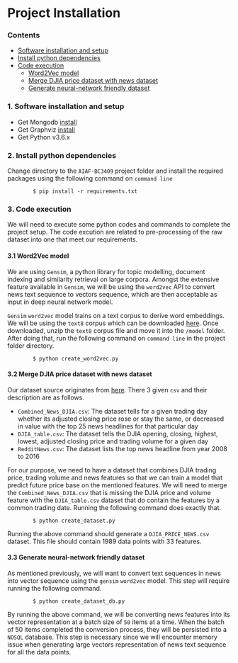 # Project Installation

### Contents
- [Software installation and setup](#1-software-installation-and-setup)
- [Install python dependencies](#2-install-python-dependencies)
- [Code execution](#3-code-execution)
  - [Word2Vec model](#31-word2vec-model)
  - [Merge DJIA price dataset with news dataset](#32-merge-djia-price-dataset-with-news-dataset)
  - [Generate neural-network friendly dataset](#33-generate-neural-network-friendly-dataset)


### 1. Software installation and setup
- Get Mongodb [install](https://docs.mongodb.com/manual/installation/)
- Get Graphviz [install](https://graphviz.gitlab.io/_pages/Download/Download_windows.html)
- Get Python v3.6.x


### 2. Install python dependencies
Change directory to the `AIAF-BC3409` project folder and install the required packages using the following command on `command line`
```
        $ pip install -r requirements.txt
```


### 3. Code execution
We will need to execute some python codes and commands to complete the project setup. The code excution are related to pre-processing of the raw dataset into one that meet our requirements.

#### 3.1 Word2Vec model
We are using `Gensim`, a python library for topic modelling, document indexing and similarity retrieval on large corpora. Amongst the extensive feature available in `Gensim`, we will be using the `word2vec` API to convert news text sequence to vectors sequence, which are then acceptable as input in deep neural network model.

`Gensim` `word2vec` model trains on a text corpus to derive word embeddings. We will be using the `text8` corpus which can be downloaded [here](http://mattmahoney.net/dc/text8.zip). Once downloaded, unzip the `text8` corpus file and move it into the `/model` folder. After doing that, run the following command on `command line` in the project folder directory.

```
        $ python create_word2vec.py
```

#### 3.2 Merge DJIA price dataset with news dataset
Our dataset source originates from [here](https://www.kaggle.com/aaron7sun/stocknews#Combined_News_DJIA.csv). There 3 given `csv` and their description are as follows.

- `Combined_News_DJIA.csv`: The dataset tells for a given trading day whether its adjusted closing price rose or stay the same, or decreased in value with the top 25 news headlines for that particular day
- `DJIA_table.csv`: The dataset tells the DJIA opening, closing, highest, lowest, adjusted closing price and trading volume for a given day
- `RedditNews.csv`: The dataset lists the top news headline from year 2008 to 2016

For our purpose, we need to have a dataset that combines DJIA trading price, trading volume and news features so that we can train a model that predict future price base on the mentioned features. We will need to merge the `Combined_News_DJIA.csv` that is missing the DJIA price and volume feature with the `DJIA_table.csv` dataset that do contain the features by a common trading date. Running the following command does exactly that.

```
        $ python create_dataset.py
```

Running the above command should generate a `DJIA_PRICE_NEWS.csv` dataset. This file should contain 1989 data points with 33 features.

#### 3.3 Generate neural-network friendly dataset
As mentioned previously, we will want to convert text sequences in news into vector sequence using the `gensim` `word2vec` model. This step will require running the following command.

```
        $ python create_dataset_db.py
```

By running the above command, we will be converting news features into its vector representation at a batch size of `50` items at a time. When the batch of 50 items completed the conversion process, they will be persisted into a `NOSQL` database. This step is necessary since we will encounter memory issue when generating large vectors representation of news text sequence for all the data points.
